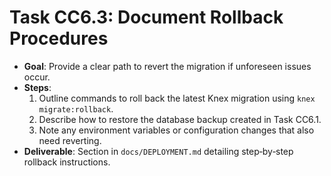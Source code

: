 # Task CC6.3: Document Rollback Procedures

- **Goal**: Provide a clear path to revert the migration if unforeseen issues occur.
- **Steps**:
  1. Outline commands to roll back the latest Knex migration using `knex migrate:rollback`.
  2. Describe how to restore the database backup created in Task CC6.1.
  3. Note any environment variables or configuration changes that also need reverting.
- **Deliverable**: Section in `docs/DEPLOYMENT.md` detailing step‑by‑step rollback instructions.
